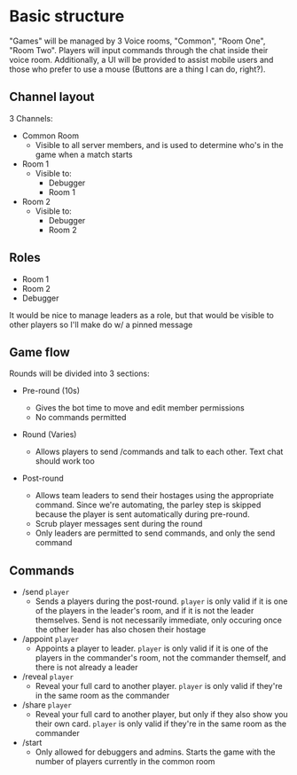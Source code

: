 # Basic structure

"Games" will be managed by 3 Voice rooms, "Common", "Room One", "Room Two". Players will input commands through the chat inside their voice room. Additionally, a UI will be provided to assist mobile users and those who prefer to use a mouse (Buttons are a thing I can do, right?). 

## Channel layout
3 Channels:
- Common Room
  - Visible to all server members, and is used to determine who's in the game when a match starts
- Room 1
  - Visible to: 
    - Debugger
    - Room 1
- Room 2
  - Visible to:
    - Debugger
    - Room 2

## Roles
- Room 1
- Room 2
- Debugger

It would be nice to manage leaders as a role, but that would be visible to other players so I'll make do w/ a pinned message

## Game flow
Rounds will be divided into 3 sections:
- Pre-round (10s)
  - Gives the bot time to move and edit member permissions
  - No commands permitted 
- Round (Varies)
  - Allows players to send /commands and talk to each other. Text chat should work too
  
- Post-round 
  - Allows team leaders to send their hostages using the appropriate command. Since we're automating, the parley step is skipped because the player is sent automatically during pre-round.
  - Scrub player messages sent during the round
  - Only leaders are permitted to send commands, and only the send command

## Commands
- /send `player`
  - Sends a players during the post-round. `player` is only valid if it is one of the players in the leader's room, and if it is not the leader themselves. Send is not necessarily immediate, only occuring once the other leader has also chosen their hostage
- /appoint `player`
  - Appoints a player to leader. `player` is only valid if it is one of the players in the commander's room, not the commander themself, and there is not already a leader
- /reveal `player`
  - Reveal your full card to another player. `player` is only valid if they're in the same room as the commander
- /share `player`
  - Reveal your full card to another player, but only if they also show you their own card. `player` is only valid if they're in the same room as the commander
- /start
  - Only allowed for debuggers and admins. Starts the game with the number of players currently in the common room 
 